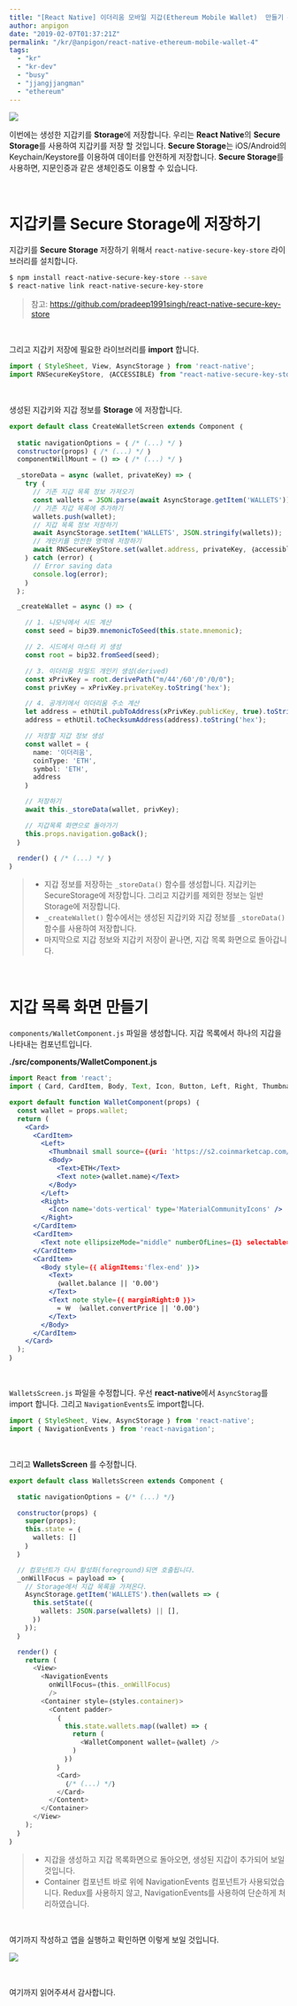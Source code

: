 ```yaml
---
title: "[React Native] 이더리움 모바일 지갑(Ethereum Mobile Wallet)  만들기 #4"
author: anpigon
date: "2019-02-07T01:37:21Z"
permalink: "/kr/@anpigon/react-native-ethereum-mobile-wallet-4"
tags:
  - "kr"
  - "kr-dev"
  - "busy"
  - "jjangjjangman"
  - "ethereum"
---
```

![](https://steemitimages.com/640x0/https://cdn.steemitimages.com/720x0/https://cdn.steemitimages.com/DQmTBYPHABLZoXJMWL9msssEoTsXz9LvVaK7dT49uXXGQi7/galaxy-2.png)

이번에는 생성한 지갑키를 **Storage**에 저장합니다. 우리는 **React Native**의 **Secure Storage**를 사용하여 지갑키를 저장 할 것입니다. **Secure Storage**는 iOS/Android의 Keychain/Keystore를 이용하여 데이터를 안전하게 저장합니다. **Secure Storage**를 사용하면, 지문인증과 같은 생체인증도 이용할 수 있습니다.

&nbsp;

# 지갑키를 Secure Storage에 저장하기

지갑키를 **Secure Storage** 저장하기 위해서 `react-native-secure-key-store` 라이브러리를 설치합니다.

```bash
$ npm install react-native-secure-key-store --save
$ react-native link react-native-secure-key-store
```
> 참고: https://github.com/pradeep1991singh/react-native-secure-key-store

&nbsp;

그리고 지갑키 저장에 필요한 라이브러리를 **import** 합니다.

```jsx
import ｛ StyleSheet, View, AsyncStorage ｝ from 'react-native';
import RNSecureKeyStore, ｛ACCESSIBLE｝ from "react-native-secure-key-store";
```

&nbsp;

생성된 지갑키와 지갑 정보를 **Storage** 에 저장합니다.

```jsx
export default class CreateWalletScreen extends Component ｛
  
  static navigationOptions = ｛ /* (...) */ ｝
  constructor(props) ｛ /* (...) */ ｝
  componentWillMount = () => ｛ /* (...) */ ｝

  _storeData = async (wallet, privateKey) => ｛
    try ｛
      // 기존 지갑 목록 정보 가져오기
      const wallets = JSON.parse(await AsyncStorage.getItem('WALLETS')) || [];
      // 기존 지갑 목록에 추가하기
      wallets.push(wallet);
      // 지갑 목록 정보 저장하기
      await AsyncStorage.setItem('WALLETS', JSON.stringify(wallets));
      // 개인키를 안전한 영역에 저장하기
      await RNSecureKeyStore.set(wallet.address, privateKey, ｛accessible: ACCESSIBLE.ALWAYS_THIS_DEVICE_ONLY｝);
    ｝ catch (error) ｛
      // Error saving data
      console.log(error);
    ｝
  ｝;

  _createWallet = async () => ｛

    // 1. 니모닉에서 시드 계산
    const seed = bip39.mnemonicToSeed(this.state.mnemonic);

    // 2. 시드에서 마스터 키 생성
    const root = bip32.fromSeed(seed);

    // 3. 이더리움 차일드 개인키 생성(derived)
    const xPrivKey = root.derivePath("m/44'/60'/0'/0/0");
    const privKey = xPrivKey.privateKey.toString('hex');

    // 4. 공개키에서 이더리움 주소 계산
    let address = ethUtil.pubToAddress(xPrivKey.publicKey, true).toString('hex');
    address = ethUtil.toChecksumAddress(address).toString('hex');

    // 저장할 지갑 정보 생성
    const wallet = ｛
      name: '이더리움',
      coinType: 'ETH',
      symbol: 'ETH',
      address
    ｝

    // 저장하기
    await this._storeData(wallet, privKey);

    // 지갑목록 화면으로 돌아가기
    this.props.navigation.goBack();
  ｝

  render() ｛ /* (...) */ ｝
｝
```

> * 지갑 정보를 저장하는 `_storeData()` 함수를 생성합니다. 지갑키는 SecureStorage에 저장합니다. 그리고 지갑키를 제외한 정보는 일반 Storage에 저장합니다.
> * `_createWallet()` 함수에서는 생성된 지갑키와 지갑 정보를  `_storeData()` 함수를 사용하여 저장합니다.
> * 마지막으로 지갑 정보와 지갑키 저장이 끝나면, 지갑 목록 화면으로 돌아갑니다.

&nbsp;

# 지갑 목록 화면 만들기

`components/WalletComponent.js` 파일을 생성합니다. 지갑 목록에서 하나의 지갑을 나타내는 컴포넌트입니다.

**./src/components/WalletComponent.js**

```jsx
import React from 'react';
import ｛ Card, CardItem, Body, Text, Icon, Button, Left, Right, Thumbnail ｝ from 'native-base'; 

export default function WalletComponent(props) ｛
  const wallet = props.wallet;
  return (
    <Card>
      <CardItem>
        <Left>
          <Thumbnail small source=｛｛uri: 'https://s2.coinmarketcap.com/static/img/coins/32x32/1027.png'｝｝ />
          <Body>
            <Text>ETH</Text>
            <Text note>｛wallet.name｝</Text>
          </Body>
        </Left>
        <Right>
          <Icon name='dots-vertical' type='MaterialCommunityIcons' />
        </Right>
      </CardItem>
      <CardItem>
        <Text note ellipsizeMode="middle" numberOfLines=｛1｝ selectable=｛true｝>｛wallet.address｝</Text>
      </CardItem>
      <CardItem>
        <Body style=｛｛ alignItems:'flex-end' ｝｝>
          <Text>
            ｛wallet.balance || '0.00'｝
          </Text>
          <Text note style=｛｛ marginRight:0 ｝｝>
            ≈ ￦ ｛wallet.convertPrice || '0.00'｝
          </Text>
        </Body>
      </CardItem>
    </Card>
  );
｝
```

&nbsp;

`WalletsScreen.js` 파일을 수정합니다. 우선 **react-native**에서 `AsyncStorag`를 import 합니다. 그리고 `NavigationEvents`도 import합니다.

```jsx
import ｛ StyleSheet, View, AsyncStorage ｝ from 'react-native';
import ｛ NavigationEvents ｝ from 'react-navigation';
```
&nbsp;

그리고 **WalletsScreen** 를 수정합니다.

```jsx
export default class WalletsScreen extends Component ｛

  static navigationOptions = ｛/* (...) */｝

  constructor(props) ｛
    super(props);
    this.state = ｛
      wallets: []
    ｝
  ｝

  // 컴포넌트가 다시 활성화(foreground)되면 호출됩니다.
  _onWillFocus = payload => ｛
    // Storage에서 지갑 목록을 가져온다.
    AsyncStorage.getItem('WALLETS').then(wallets => ｛
      this.setState(｛
        wallets: JSON.parse(wallets) || [],
      ｝)
    ｝);
  ｝

  render() ｛
    return (
      <View>
        <NavigationEvents
          onWillFocus=｛this._onWillFocus｝
          />
        <Container style=｛styles.container｝>
          <Content padder>
            ｛
              this.state.wallets.map((wallet) => ｛
                return (
                  <WalletComponent wallet=｛wallet｝ />
                )
              ｝)
            ｝
            <Card>
              ｛/* (...) */｝
            </Card>
          </Content>
        </Container>
      </View>
    );
  ｝
｝
```

>* 지갑을 생성하고 지갑 목록화면으로 돌아오면, 생성된 지갑이 추가되어 보일 것입니다.
>* Container 컴포넌트 바로 위에 NavigationEvents 컴포넌트가 사용되었습니다. Redux를 사용하지 않고, NavigationEvents를 사용하여 단순하게 처리하였습니다.

&nbsp;

여기까지 작성하고 앱을 실행하고 확인하면 이렇게 보일 것입니다.

![](https://cdn.steemitimages.com/DQmRELWbYZfx9eVgzQhxN8sc7A3rfDMqnLbixoWQqD7AZ7x/2019-02-03％2018-32-46.2019-02-03％2018_33_52.gif)

&nbsp;

여기까지 읽어주셔서 감사합니다.